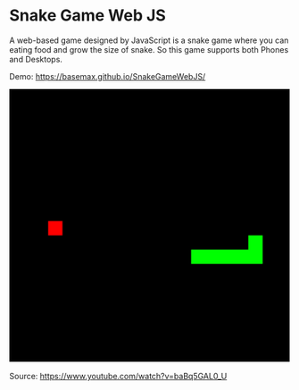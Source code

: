 # Snake Game Web JS

A web-based game designed by JavaScript is a snake game where you can eating food and grow the size of snake. So this game supports both Phones and Desktops.

Demo: https://basemax.github.io/SnakeGameWebJS/

[![](preview.jpg)](https://basemax.github.io/SnakeGameWebJS/)

Source: https://www.youtube.com/watch?v=baBq5GAL0_U

